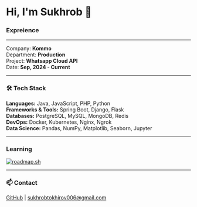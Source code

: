 # Hi, I'm Sukhrob 👋

### Expreience
---
Company: **Kommo**                                             
Department: **Production**                                             
Project: **Whatsapp Cloud API**                                                         
Date: **Sep, 2024 - Current**

---

### 🛠️ Tech Stack
**Languages:** Java, JavaScript, PHP, Python  
**Frameworks & Tools:** Spring Boot, Django, Flask                   
**Databases:** PostgreSQL, MySQL, MongoDB, Redis  
**DevOps:** Docker, Kubernetes, Nginx, Ngrok  
**Data Science:** Pandas, NumPy, Matplotlib, Seaborn, Jupyter  

---
### Learning
[![roadmap.sh](https://roadmap.sh/card/wide/67388428f20970fd4839d4f2?variant=light)](https://roadmap.sh)

---

### 📫 Contact  
[GitHub](https://github.com/stohirov) | sukhrobtokhirov006@gmail.com  
